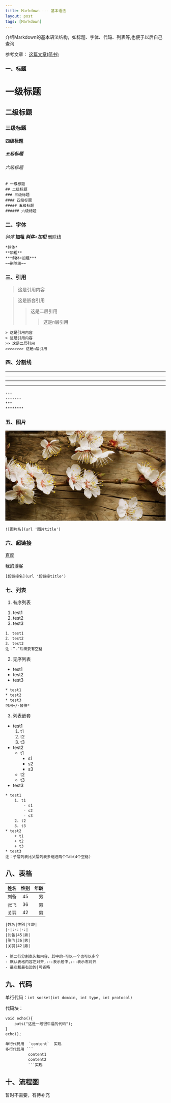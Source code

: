 ```yaml
---
title: Markdown --- 基本语法
layout: post
tags: [Markdown]
---
```


介绍Markdown的基本语法结构，如标题、字体、代码、列表等,也便于以后自己查询

参考文章：
[这篇文章(简书)](https://www.jianshu.com/p/191d1e21f7ed)

### 一、标题

# 一级标题
## 二级标题
### 三级标题
#### 四级标题
##### 五级标题
###### 六级标题

```
# 一级标题
## 二级标题
### 三级标题
#### 四级标题
##### 五级标题
###### 六级标题

```

### 二、字体

*斜体*
**加粗**
***斜体+加粗***
~~删除线~~

```
*斜体*
**加粗**
***斜体+加粗***
~~删除线~~
```

### 三、引用

> 这是引用内容

> 这是嵌套引用
>> 这是二层引用
>>> 这是n层引用

```
> 这是引用内容
> 这是引用内容
>> 这是二层引用
>>>>>>>> 这是n层引用
```

### 四、分割线

---
-------
***
********

```
---
-------
***
********
```

### 五、图片

![picture](/assets/images/markdown/flower.jpg "flower")

```
![图片名](url '图片title')
```

### 六、超链接

[百度](http://www.baidu.com)

[我的博客](http://ghivern.github.io 'Welcome to my Blog')

```
[超链接名](url '超链接title')
```

### 七、列表

1) 有序列表

1. test1
2. test2
3. test3

```
1. test1
2. test2
3. test3
注：“.”后面要有空格
```

2) 无序列表

* test1
* test2
* test3

```
* test1
* test2
* test3
可用+/-替换*
```

3) 列表嵌套

* test1
	1. t1
	2. t2
	3. t3
* test2
	+ t1
		- s1
		- s2
		- s3
	+ t2
	+ t3
* test3

```
* test1
	1. t1
		- s1
		- s2
		- s3
	2. t2
	3. t3
* test2
	+ t1
	+ t2
	+ t3
* test3
注：子层列表比父层列表多缩进两个Tab(4个空格)
```

## 八、表格

|姓名|性别|年龄|
|-|:-:|-:|
|刘备|45|男|
|张飞|36|男|
|关羽|42|男|

```
|姓名|性别|年龄|
|-|:-:|-:|
|刘备|45|男|
|张飞|36|男|
|关羽|42|男|

- 第二行分割表头和内容，其中的-可以一个也可以多个
- 默认表格内容左对齐,:-:表示居中,:-:表示右对齐
- 最左和最右边的|可省略

```

## 九、代码

单行代码：`int socket(int domain, int type, int protocol)`

代码块：

```
void echo(){
	puts("这是一段很牛逼的代码");
}
echo();
```

```
单行代码用  `content`  实现
多行代码用 ```
          content1
          content2
          ```实现
```

## 十、流程图

暂时不需要，有待补充